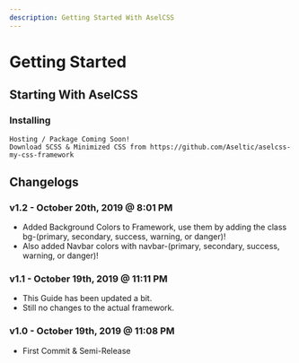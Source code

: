 ```yaml
---
description: Getting Started With AselCSS
---
```


# Getting Started

## Starting With AselCSS

### Installing

```text
Hosting / Package Coming Soon!
Download SCSS & Minimized CSS from https://github.com/Aseltic/aselcss-my-css-framework
```

## Changelogs

### v1.2 - October 20th, 2019 @ 8:01 PM

* Added Background Colors to Framework, use them by adding the class bg-\(primary, secondary, success, warning, or danger\)!
* Also added Navbar colors with navbar-\(primary, secondary, success, warning, or danger\)!

### v1.1 - October 19th, 2019 @ 11:11 PM

* This Guide has been updated a bit.
* Still no changes to the actual framework.

### **v1.0** - October 19th, 2019 @ 11:08 PM

* First Commit & Semi-Release

